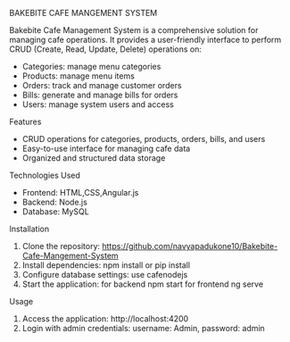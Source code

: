 BAKEBITE CAFE MANGEMENT SYSTEM

Bakebite Cafe Management System is a comprehensive solution for managing cafe operations. It provides a user-friendly interface to perform CRUD (Create, Read, Update, Delete) operations on:
- Categories: manage menu categories
- Products: manage menu items
- Orders: track and manage customer orders
- Bills: generate and manage bills for orders
- Users: manage system users and access

Features
- CRUD operations for categories, products, orders, bills, and users
- Easy-to-use interface for managing cafe data
- Organized and structured data storage

Technologies Used
- Frontend: HTML,CSS,Angular.js
- Backend: Node.js
- Database: MySQL

Installation
1. Clone the repository: https://github.com/navyapadukone10/Bakebite-Cafe-Mangement-System
2. Install dependencies:  npm install or pip install
3. Configure database settings: use cafenodejs
4. Start the application: for backend npm start
                          for frontend ng serve

Usage
1. Access the application:  http://localhost:4200
2. Login with admin credentials: username: Admin, password: admin


